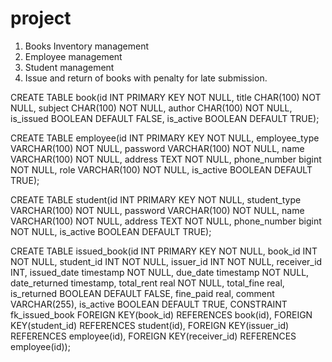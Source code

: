# project
1. Books Inventory management
2. Employee management
3. Student management
4. Issue and return of books with penalty for late submission.


CREATE TABLE book(id INT PRIMARY KEY NOT NULL, title CHAR(100) NOT NULL, subject CHAR(100) NOT NULL, author CHAR(100) NOT NULL, is_issued BOOLEAN DEFAULT FALSE, is_active BOOLEAN DEFAULT TRUE);

CREATE TABLE employee(id INT PRIMARY KEY NOT NULL, employee_type VARCHAR(100) NOT NULL, password VARCHAR(100) NOT NULL, name VARCHAR(100) NOT NULL, address TEXT NOT NULL, phone_number bigint NOT NULL, role VARCHAR(100) NOT NULL, is_active BOOLEAN DEFAULT TRUE);

CREATE TABLE student(id INT PRIMARY KEY NOT NULL, student_type VARCHAR(100) NOT NULL, password VARCHAR(100) NOT NULL, name VARCHAR(100) NOT NULL, address TEXT NOT NULL, phone_number bigint NOT NULL, is_active BOOLEAN DEFAULT TRUE);

CREATE TABLE issued_book(id INT PRIMARY KEY NOT NULL, book_id INT NOT NULL, student_id INT NOT NULL, issuer_id INT NOT NULL, receiver_id INT, issued_date timestamp NOT NULL, due_date timestamp NOT NULL, date_returned timestamp, total_rent real NOT NULL, total_fine real, is_returned BOOLEAN DEFAULT FALSE, fine_paid real, comment VARCHAR(255), is_active BOOLEAN DEFAULT TRUE, 
CONSTRAINT fk_issued_book FOREIGN KEY(book_id) REFERENCES book(id), FOREIGN KEY(student_id) REFERENCES student(id), FOREIGN KEY(issuer_id) REFERENCES employee(id), FOREIGN KEY(receiver_id) REFERENCES employee(id));
